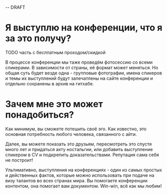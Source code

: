 -- DRAFT

# Я выступлю на конференции, что я за это получу?
TODO часть с беслпатным проходом/скидкой

В процессе конференции мы таже проведём фотосессию со всеми спикерами. В зависимости от страны, её формат может меняться.
Но общая суть будет везде одна - групповые фотографии, имена спикеров и темы их выступлений будут запечатлены на сайте конференции и отдельно сохранены в архив на гитхабе.

# Зачем мне это может понадобиться?
Как минимум, вы сможете потешить своё эго. Как известно, это основная потребность любого человека, связанного с айти. 

Далее, вы можете показать это друзьям, пересмотреть это спустя много лет и придаться акту ностальгии, или добавить выступление спикером в CV и подкрепить доказательствами.
Репутация сама себя не построит!

Ультимативно, выступления на конференциях - один из самых простых и действенных фактов, которые можно использовать при подаче на визу талантов во всех странах мира.
Вы помогаете конференции контентом, она помогает вам документом. Win-win, всё как мы любим!
